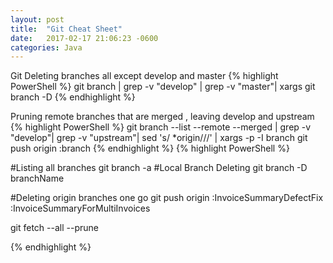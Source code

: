 ```yaml
---
layout: post
title:  "Git Cheat Sheet"
date:   2017-02-17 21:06:23 -0600
categories: Java
---
```

Git Deleting branches all except develop and master
{% highlight PowerShell %}
git branch | grep -v "develop" | grep -v "master"| xargs git branch -D
{% endhighlight %}


Pruning remote branches that are merged , leaving develop and upstream
{% highlight PowerShell %}
 git branch --list --remote --merged | grep -v "develop"| grep -v "upstream"|  sed 's/ *origin\///'  | xargs -p -I branch git push origin :branch
{% endhighlight %}
{% highlight PowerShell %}

#Listing all branches
git branch -a
#Local Branch Deleting
git branch -D  branchName

#Deleting origin branches one go
git push origin :InvoiceSummaryDefectFix  :InvoiceSummaryForMultiInvoices

git fetch --all --prune

{% endhighlight %}
